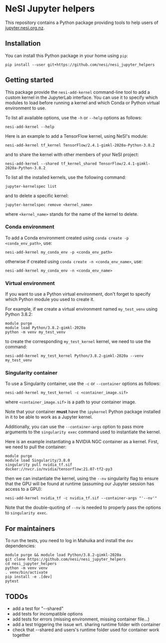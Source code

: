 # NeSI Jupyter helpers

This repository contains a Python package providing tools to help users of 
[jupyter.nesi.org.nz](https://jupyter.nesi.org.nz).


## Installation

You can install this Python package in your home using `pip`:
```
pip install --user git+https://github.com/nesi/nesi_jupyter_helpers
```


## Getting started

This package provide the `nesi-add-kernel` command-line tool to add a custom
kernel in the JupyterLab interface. You can use it to specify which modules to
load before running a kernel and which Conda or Python virtual environment to
use.

To list all available options, use the `-h` or `--help` options as follows:
```
nesi-add-kernel --help
```

Here is an example to add a TensorFlow kernel, using NeSI's module:
```
nesi-add-kernel tf_kernel TensorFlow/2.4.1-gimkl-2020a-Python-3.8.2
```

and to share the kernel with other members of your NeSI project:
```
nesi-add-kernel --shared tf_kernel_shared TensorFlow/2.4.1-gimkl-2020a-Python-3.8.2
```

To list all the installed kernels, use the following command:
```
jupyter-kernelspec list
```
and to delete a specific kernel:
```
jupyter-kernelspec remove <kernel_name>
```
where `<kernel_name>` stands for the name of the kernel to delete.


### Conda environment

To add a Conda environment created using `conda create -p <conda_env_path>`, use:
```
nesi-add-kernel my_conda_env -p <conda_env_path>
```
otherwise if created using `conda create -n <conda_env_name>`, use:
```
nesi-add-kernel my_conda_env -n <conda_env_name>
```


### Virtual environment

If you want to use a Python virtual environment, don't forget to specify which
Python module you used to create it.

For example, if we create a virtual environment named `my_test_venv` using
Python 3.8.2:
```
module purge
module load Python/3.8.2-gimkl-2020a
python -m venv my_test_venv
```
to create the corresponding `my_test_kernel` kernel, we need to use the command:
```
nesi-add-kernel my_test_kernel Python/3.8.2-gimkl-2020a --venv my_test_venv
```


### Singularity container

To use a Singularity container, use the `-c` or `--container` options as follows:
```
nesi-add-kernel my_test_kernel -c <container_image.sif>
```
where `<container_image.sif>` is a path to your container image.

Note that your container **must** have the `ipykernel` Python package installed
in it to be able to work as a Jupyter kernel.

Additionally, you can use the `--container-args` option to pass more arguments
to the `singularity exec` command used to instantiate the kernel.

Here is an example instantiating a NVIDIA NGC container as a kernel. First, we
need to pull the container:
```
module purge
module load Singularity/3.8.0
singularity pull nvidia_tf.sif docker://nvcr.io/nvidia/tensorflow:21.07-tf2-py3
```
then we can instantiate the kernel, using the `--nv` singularity flag to ensure
that the GPU will be found at runtime (assuming our Jupyter session has access
to a GPU):
```
nesi-add-kernel nvidia_tf -c nvidia_tf.sif --container-args "'--nv'"
```
Note that the double-quoting of `--nv` is needed to properly pass the options to
`singularity exec`.


## For maintainers

To run the tests, you need to log in Mahuika and install the `dev` dependencies:
```
module purge && module load Python/3.8.2-gimkl-2020a
git clone https://github.com/nesi/nesi_jupyter_helpers
cd nesi_jupyter_helpers
python -m venv venv
. venv/bin/activate
pip install -e .[dev]
pytest
```


## TODOs

- add a test for "--shared"
- add tests for incompatible options
- add tests for errors (missing environment, missing container file...)
- add a test triggering the issue wrt. sharing runtime folder with container
- check that --shared and users's runtime folder used for container work together
